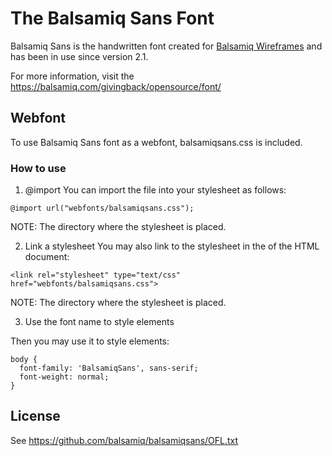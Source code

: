 # The Balsamiq Sans Font

Balsamiq Sans is the handwritten font created for [Balsamiq Wireframes](https://balsamiq.com/wireframes/) and has been in use since version 2.1.

For more information, visit the  https://balsamiq.com/givingback/opensource/font/

## Webfont
To use Balsamiq Sans font as a webfont, balsamiqsans.css is included.

### How to use
1. @import
You can import the file into your stylesheet as follows:

```
@import url("webfonts/balsamiqsans.css");
```

NOTE: The directory where the stylesheet is placed.

2. Link a stylesheet
You may also link to the stylesheet in the <head> of the HTML document:

```
<link rel="stylesheet" type="text/css" href="webfonts/balsamiqsans.css">
```

NOTE: The directory where the stylesheet is placed.

3. Use the font name to style elements

Then you may use it to style elements:

```
body {
  font-family: 'BalsamiqSans', sans-serif;
  font-weight: normal;
}
```

## License

See https://github.com/balsamiq/balsamiqsans/OFL.txt
